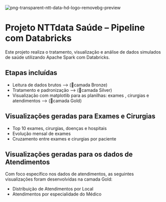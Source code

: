  ![png-transparent-ntt-data-hd-logo-removebg-preview](https://github.com/user-attachments/assets/2a3cec06-2f52-4b7b-82fa-5dba30538834)

# Projeto NTTdata Saúde – Pipeline com Databricks

Este projeto realiza o tratamento, visualização e análise de dados simulados de saúde utilizando Apache Spark com Databricks.

## Etapas incluídas
- Leitura de dados brutos --> (🥉camada Bronze)
- Tratamento e padronização --> (🥈camada Silver)
- Visualização com matplotlib para as planilhas: exames , cirurgias e atendimentos --> (🥇camada Gold)

## Visualizações geradas para Exames e Cirurgias
- Top 10 exames, cirurgias, doenças e hospitais
- Evolução mensal de exames
- Cruzamento entre exames e cirurgias por paciente

## Visualizações geradas para os dados de Atendimentos

Com foco específico nos dados de atendimentos, as seguintes visualizações foram desenvolvidas na camada Gold:

- Distribuição de Atendimentos por Local
- Atendimentos por especialidade do  Médico
